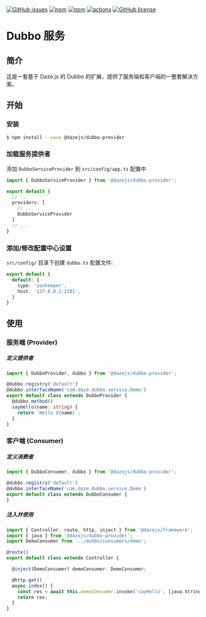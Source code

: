[![GitHub issues](https://img.shields.io/github/issues/dazejs/dubbo-provider.svg)](https://github.com/dazejs/dubbo-provider/issues)
[![npm](https://img.shields.io/npm/v/@dazejs/dubbo-provider.svg)](https://www.npmjs.com/package/@dazejs/dubbo-provider)
[![npm](https://img.shields.io/npm/dm/@dazejs/dubbo-provider.svg)](https://www.npmjs.com/package/@dazejs/dubbo-provider)
[![actions](https://github.com/dazejs/dubbo-provider/workflows/Dubbo%20CI/badge.svg?branch=master)](https://github.com/dazejs/dubbo-provider/actions)
[![GitHub license](https://img.shields.io/github/license/dazejs/dubbo-provider.svg)](https://github.com/dazejs/dubbo-provider/blob/master/LICENSE)

# Dubbo 服务

## 简介

这是一套基于 Daze.js 的 Dubbo 的扩展，提供了服务端和客户端的一整套解决方案。

## 开始

### 安装

```bash
$ npm install --save @dazejs/dubbo-provider
```

### 加载服务提供者

添加 `DubboServiceProvider` 到 `src/config/app.ts` 配置中

```ts
import { DubboServiceProvider } from '@dazejs/dubbo-provider';

export default {
  // ...
  providers: [
    // ...
    DubboServiceProvider
  ]
  // ...
}
```

### 添加/修改配置中心设置

`src/config/` 目录下创建 `dubbo.ts` 配置文件:

```ts
export default {
  default: {
    type: 'zookeeper',
    host: '127.0.0.1:2181',
  }
}
```

## 使用

### 服务端 (Provider)

##### 定义提供者

```ts
import { DubboProvider, dubbo } from '@dazejs/dubbo-provider';

@dubbo.registry('default')
@dubbo.interfaceName('com.daze.dubbo.service.Demo')
export default class extends DubboProvider {
  @dubbo.method()
  sayHello(name: string) {
    return `Hello ${name}`;
  }
}
```

### 客户端 (Consumer)

##### 定义消费者

```ts
import { DubboConsumer, dubbo } from '@dazejs/dubbo-provider';

@dubbo.registry('default')
@dubbo.interfaceName('com.daze.dubbo.service.Demo')
export default class extends DubboConsumer {
}
```

##### 注入并使用

```ts
import { Controller, route, http, inject } from '@dazejs/framework';
import { java } from '@dazejs/dubbo-provider';
import DemoConsumer from '../dubbo/consumers/demo';

@route()
export default class extends Controller {

  @inject(DemoConsumer) demoConsumer: DemoConsumer;

  @http.get()
  async index() {
    const res = await this.demoConsumer.invoke('sayHello', [java.String('dazejs')]);
    return res;
  }
}
```